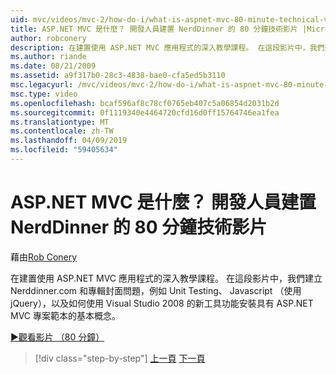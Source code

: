 ```yaml
---
uid: mvc/videos/mvc-2/how-do-i/what-is-aspnet-mvc-80-minute-technical-video-for-developers-building-nerddinner
title: ASP.NET MVC 是什麼？ 開發人員建置 NerdDinner 的 80 分鐘技術影片 |Microsoft Docs
author: robconery
description: 在建置使用 ASP.NET MVC 應用程式的深入教學課程。 在這段影片中，我們建立 Nerddinner.com，同時也涵蓋的問題，例如單元測試基本概念...
ms.author: riande
ms.date: 08/21/2009
ms.assetid: a9f317b0-28c3-4838-bae0-cfa5ed5b3110
msc.legacyurl: /mvc/videos/mvc-2/how-do-i/what-is-aspnet-mvc-80-minute-technical-video-for-developers-building-nerddinner
msc.type: video
ms.openlocfilehash: bcaf596af8c78cf0765eb407c5a06854d2031b2d
ms.sourcegitcommit: 0f1119340e4464720cfd16d0ff15764746ea1fea
ms.translationtype: MT
ms.contentlocale: zh-TW
ms.lasthandoff: 04/09/2019
ms.locfileid: "59405634"
---
```

# <a name="what-is-aspnet-mvc-80-minute-technical-video-for-developers-building-nerddinner"></a>ASP.NET MVC 是什麼？ 開發人員建置 NerdDinner 的 80 分鐘技術影片

藉由[Rob Conery](https://github.com/robconery)

在建置使用 ASP.NET MVC 應用程式的深入教學課程。 在這段影片中，我們建立 Nerddinner.com 和專輯封面問題，例如 Unit Testing、 Javascript （使用 jQuery），以及如何使用 Visual Studio 2008 的新工具功能安裝具有 ASP.NET MVC 專案範本的基本概念。

[&#9654;觀看影片 （80 分鐘）](https://channel9.msdn.com/Blogs/ASP-NET-Site-Videos/what-is-aspnet-mvc-80-minute-technical-video-for-developers-building-nerddinner)

> [!div class="step-by-step"]
> [上一頁](displaying-a-table-of-database-data.md)
> [下一頁](why-aspnet-mvc-3-minute-overview-video-for-decision-makers.md)

